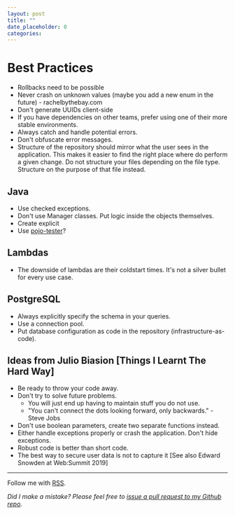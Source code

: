 ```yaml
---
layout: post
title: ""
date_placeholder: 0
categories: 
---
```


# Best Practices

* Rollbacks need to be possible
* Never crash on unknown values (maybe you add a new enum in the future) - rachelbythebay.com
* Don't generate UUIDs client-side
* If you have dependencies on other teams, prefer using one of their more stable environments.
* Always catch and handle potential errors.
* Don't obfuscate error messages.
* Structure of the repository should mirror what the user sees in the application. This makes it easier to find the right place where do perform a given change. Do not structure your files depending on the file type. Structure on the purpose of that file instead.

## Java
* Use checked exceptions.
* Don't use Manager classes. Put logic inside the objects themselves.
* Create explicit 
* Use [pojo-tester](https://www.pojo.pl/)?

## Lambdas
* The downside of lambdas are their coldstart times. It's not a silver bullet for every use case.

## PostgreSQL
* Always explicitly specify the schema in your queries.
* Use a connection pool.
* Put database configuration as code in the repository (infrastructure-as-code).


## Ideas from Julio Biasion [Things I Learnt The Hard Way]
* Be ready to throw your code away.
* Don't try to solve future problems.
    * You will just end up having to maintain stuff you do not use.
    * "You can't connect the dots looking forward, only backwards." - Steve Jobs
* Don't use boolean parameters, create two separate functions instead.
* Either handle exceptions properly or crash the application. Don't hide exceptions.
* Robust code is better than short code.
* The best way to secure user data is not to capture it [See also Edward Snowden at Web:Summit 2019]


---

Follow me with [RSS](https://sundin.github.io/feed.xml).

*Did I make a mistake? Please feel free to [issue a pull request to my Github repo](https://github.com/Sundin/sundin.github.io).*
